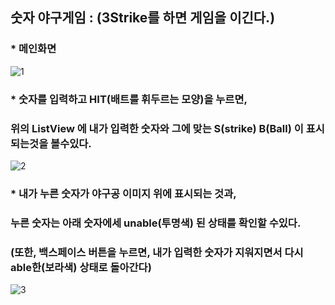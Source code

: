 ## 숫자 야구게임 : (3Strike를 하면 게임을 이긴다.)

### * 메인화면
![1](https://user-images.githubusercontent.com/37132897/154781739-5f7969c4-3d8d-49fc-9885-701b38769598.png)

### * 숫자를 입력하고 HIT(배트를 휘두르는 모양)을 누르면, 
### 위의 ListView 에 내가 입력한 숫자와 그에 맞는 S(strike) B(Ball) 이 표시되는것을 볼수있다.
![2](https://user-images.githubusercontent.com/37132897/154781744-6524cb7d-f771-47d7-b61e-0927efd32b44.png)

### * 내가 누른 숫자가 야구공 이미지 위에 표시되는 것과, 
### 누른 숫자는 아래 숫자에세 unable(투명색) 된 상태를 확인할 수있다.
### (또한, 백스페이스 버튼을 누르면, 내가 입력한 숫자가 지워지면서 다시 able한(보라색) 상태로 돌아간다)
![3](https://user-images.githubusercontent.com/37132897/154781748-7c1dd2b4-8b16-412b-8626-7881006724e4.png)
